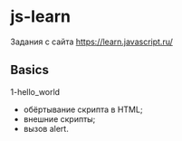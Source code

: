 # js-learn
Задания с сайта https://learn.javascript.ru/


Basics
----------------------------
1-hello_world
- обёртывание скрипта в HTML;
- внешние скрипты;
- вызов alert.
